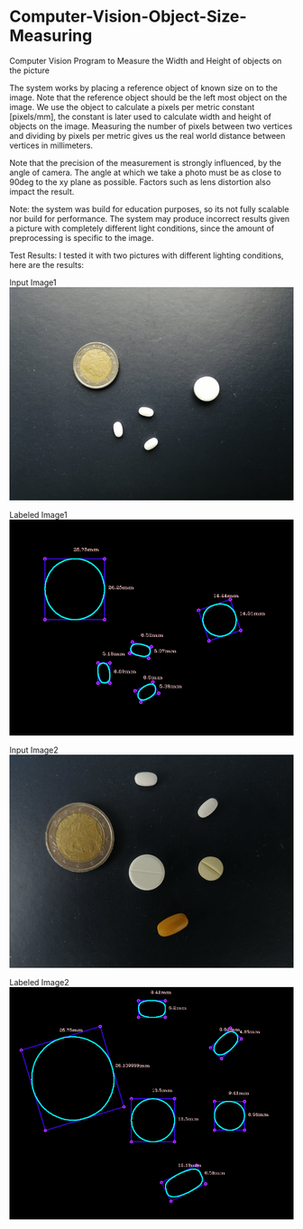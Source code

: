 # Computer-Vision-Object-Size-Measuring
Computer Vision Program to Measure the Width and Height of objects on the picture

The system works by placing a reference object of known size on to the image.
Note that the reference object should be the left most object on the image.
We use the object to calculate a pixels per metric constant [pixels/mm],
the constant is later used to calculate width and height of objects on the image.
Measuring the number of pixels between two vertices and dividing by
pixels per metric gives us the real world distance between vertices in millimeters.

Note that the precision of the measurement is strongly influenced, by the angle of
camera. The angle at which we take a photo must be as close to 90deg to the xy plane
as possible. Factors such as lens distortion also impact the result.

Note:
  the system was build for education purposes, so its not fully scalable nor build for performance. 
  The system may produce incorrect results given a picture with completely different
  light conditions, since the amount of preprocessing is specific to the image.
  
Test Results:
    I tested it with two pictures with different lighting conditions, here are the
    results:
 
Input Image1
![](test_image1.jpg)

Labeled Image1
![](test_image1_results.jpg)

Input Image2
![](test_image2.jpg) 

Labeled Image2
![](test_image2_results.jpg)
 
 
  
    
